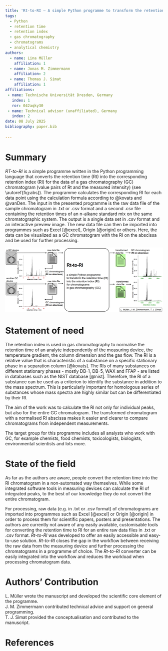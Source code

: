 ```yaml
---
title: 'Rt-to-RI – A simple Python programme to transform the retention time (Rt) into the retention index (RI) for gas chromatography (GC) chromatograms'
tags:
  - Python
  - retention time
  - retention index
  - gas chromatography
  - chromatograms
  - analytical chemistry
authors:
  - name: Lina Müller
    affiliation: 1
  - name: Jonas M. Zimmermann
    affiliation: 2
  - name: Thomas J. Simat
    affiliation: 1
affiliations:
 - name: Technische Universität Dresden, Germany
   index: 1
   ror: 042aqky30
 - name: Technical advisor (unaffiliated), Germany
   index: 2
date: 08 July 2025
bibliography: paper.bib

---
```


# Summary
*RT-to-RI* is a simple programme written in the Python programming language that converts the retention time (Rt) into the corresponding retention index (RI) for the data of a gas chromatography (GC) chromatogram (value pairs of Rt and the measured intensity) (see \autoref{fig:abs}). The programme calculates the corresponding RI for each data point using the calculation formula according to @kovats and @vanDen. The input in the presented programme is the raw data file of the sample chromatogram in .txt or .csv format and a second .csv file containing the retention times of an n-alkane standard mix on the same chromatographic system. The output is a single data set in .csv format and an interactive preview image. The new data file can then be imported into programmes such as Excel [@excel], Origin [@origin] or others. Here, the data can be visualized as a GC chromatogram with the RI on the abscissa and be used for further processing.

![Graphical abstract showing simplified the indended use of *Rt-to-RI*: Generating a data set with the corresponding retention index (RI) for each data point of retention time (Rt) to visualise gas chromatography (GC) chromatograms with the RI on the abscissa. \label{fig:abs}](images/graphical-abstract.png)

# Statement of need
The retention index is used in gas chromatography to normalise the retention time of an analyte independently of the measuring device, the temperature gradient, the column dimension and the gas flow. The RI is a relative value that is characteristic of a substance on a specific stationary phase in a separation column [@kovats]. The RIs of many substances on different stationary phases - mostly DB-1, DB-5, WAX and FFAP - are listed in databases such as the NIST database [@nist]. Therefore, the RI of a substance can be used as a criterion to identify the substance in addition to the mass spectrum. This is particularly important for homologous series of substances whose mass spectra are highly similar but can be differentiated by their RI.

The aim of the work was to calculate the RI not only for individual peaks, but also for the entire GC chromatogram. The transformed chromatogram with a normalised RI abscissa makes it easier and clearer to compare chromatograms from independent measurements. 

The target group for this programme includes all analysts who work with GC, for example chemists, food chemists, toxicologists, biologists, environmental scientists and lots more.

# State of the field
As far as the authors are aware, people convert the retention time into the RI chromatogram in a non-automated way themselves. While some integrated software tools in measuring devices can calculate the RI of integrated peaks, to the best of our knowledge they do not convert the entire chromatogram.

For processing, raw data (e.g. in .txt or .csv format) of chromatograms are imported into programmes such as Excel [@excel] or Origin [@origin] in order to process them for scientific papers, posters and presentations. The authors are currently not aware of any easily available, customisable tools for converting the retention time to RI for an entire raw data files in .txt or .csv format. 
*Rt-to-RI* was developed to offer an easily accessible and easy-to-use solution. *Rt-to-RI* closes the gap in the workflow between receiving the raw data from the measuring device and further processing the chromatograms in a programme of choice. The *Rt-to-RI* converter can be easily integrated into the workflow and reduces the workload when processing chromatogram data.

# Authors’ Contribution
L. Müller wrote the manuscript and developed the scientific core element of the programme. <br> J. M. Zimmermann contributed technical advice and support on general programming. <br> T. J. Simat provided the conceptualisation and contributed to the manuscript. 


# References